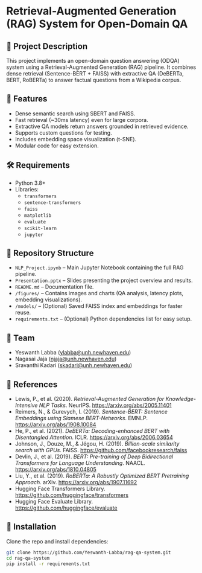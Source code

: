 # Retrieval-Augmented Generation (RAG) System for Open-Domain QA

## 📖 Project Description

This project implements an open-domain question answering (ODQA) system using a Retrieval-Augmented Generation (RAG) pipeline. It combines dense retrieval (Sentence-BERT + FAISS) with extractive QA (DeBERTa, BERT, RoBERTa) to answer factual questions from a Wikipedia corpus.

## 🚀 Features

- Dense semantic search using SBERT and FAISS.
- Fast retrieval (~30ms latency) even for large corpora.
- Extractive QA models return answers grounded in retrieved evidence.
- Supports custom questions for testing.
- Includes embedding space visualization (t-SNE).
- Modular code for easy extension.

## 🛠️ Requirements

- Python 3.8+
- Libraries:
  - `transformers`
  - `sentence-transformers`
  - `faiss`
  - `matplotlib`
  - `evaluate`
  - `scikit-learn`
  - `jupyter`

## 📂 Repository Structure

- `NLP_Project.ipynb` – Main Jupyter Notebook containing the full RAG pipeline.
- `Presentation.pptx` – Slides presenting the project overview and results.
- `README.md` – Documentation file.
- `/figures/` – Contains images and charts (QA analysis, latency plots, embedding visualizations).
- `/models/` – (Optional) Saved FAISS index and embeddings for faster reuse.
- `requirements.txt` – (Optional) Python dependencies list for easy setup.

## 👥 Team

- Yeswanth Labba (ylabba@unh.newhaven.edu)
- Nagasai Jaja (njaja@unh.newhaven.edu)
- Sravanthi Kadari (skadari@unh.newhaven.edu)

## 📄 References

- Lewis, P., et al. (2020). *Retrieval-Augmented Generation for Knowledge-Intensive NLP Tasks*. NeurIPS. https://arxiv.org/abs/2005.11401
- Reimers, N., & Gurevych, I. (2019). *Sentence-BERT: Sentence Embeddings using Siamese BERT-Networks*. EMNLP. https://arxiv.org/abs/1908.10084
- He, P., et al. (2021). *DeBERTa: Decoding-enhanced BERT with Disentangled Attention*. ICLR. https://arxiv.org/abs/2006.03654
- Johnson, J., Douze, M., & Jégou, H. (2019). *Billion-scale similarity search with GPUs*. FAISS. https://github.com/facebookresearch/faiss
- Devlin, J., et al. (2019). *BERT: Pre-training of Deep Bidirectional Transformers for Language Understanding*. NAACL. https://arxiv.org/abs/1810.04805
- Liu, Y., et al. (2019). *RoBERTa: A Robustly Optimized BERT Pretraining Approach*. arXiv. https://arxiv.org/abs/1907.11692
- Hugging Face Transformers Library. https://github.com/huggingface/transformers
- Hugging Face Evaluate Library. https://github.com/huggingface/evaluate

## 🔧 Installation

Clone the repo and install dependencies:

```bash
git clone https://github.com/Yeswanth-Labba/rag-qa-system.git
cd rag-qa-system
pip install -r requirements.txt

